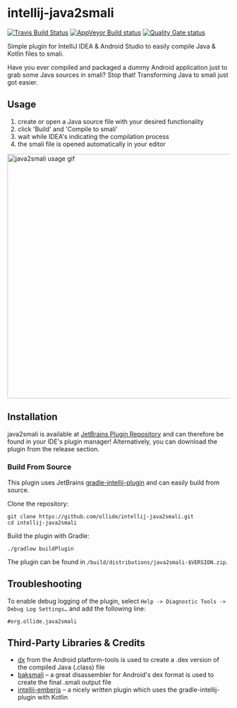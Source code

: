 intellij-java2smali
===================

[![Travis Build Status](https://travis-ci.org/ollide/intellij-java2smali.svg?branch=develop)](https://travis-ci.org/ollide/intellij-java2smali)
[![AppVeyor Build status](https://ci.appveyor.com/api/projects/status/htqnq07bveqh8elv/branch/develop?svg=true)](https://ci.appveyor.com/project/ollide/intellij-java2smali)
[![Quality Gate status](https://sonarcloud.io/api/badges/gate?key=org.ollide:intellij-java2smali)](https://sonarcloud.io/dashboard?id=org.ollide%3Aintellij-java2smali)

Simple plugin for IntelliJ IDEA &amp; Android Studio to easily compile Java & Kotlin files to smali.

Have you ever compiled and packaged a dummy Android application just to grab some Java sources in smali? Stop that! Transforming Java to smali just got easier.

## Usage ##

1. create or open a Java source file with your desired functionality
2. click 'Build' and 'Compile to smali'
3. wait while IDEA's indicating the compilation process
4. the smali file is opened automatically in your editor

<img src="img/plugin_usage2.gif" alt="java2smali usage gif" width="555">

## Installation ##

java2smali is available at [JetBrains Plugin Repository](https://plugins.jetbrains.com/plugin/7385) and can therefore be found in your IDE's plugin manager! Alternatively, you can download the plugin from the release section.

### Build From Source

This plugin uses JetBrains [gradle-intellij-plugin](https://github.com/JetBrains/gradle-intellij-plugin) and can easily build from source.

Clone the repository:

    git clone https://github.com/ollide/intellij-java2smali.git
    cd intellij-java2smali

Build the plugin with Gradle:

    ./gradlew buildPlugin

The plugin can be found in `/build/distributions/java2smali-$VERSION.zip`.

## Troubleshooting ##

To enable debug logging of the plugin, select `Help -> Diagnostic Tools -> Debug Log Settings…`
and add the following line:
```
#org.ollide.java2smali
```

## Third-Party Libraries &amp; Credits ##

- [dx](http://developer.android.com/tools/help/index.html#tools-platform) from the Android platform-tools is used to create a .dex version of the compiled Java (.class) file
- [baksmali](https://github.com/JesusFreke/smali) –
  a great disassembler for Android's dex format is used to create the final .smali output file
- [intellij-emberjs](https://github.com/Turbo87/intellij-emberjs) –
  a nicely written plugin which uses the gradle-intellij-plugin with Kotlin
 